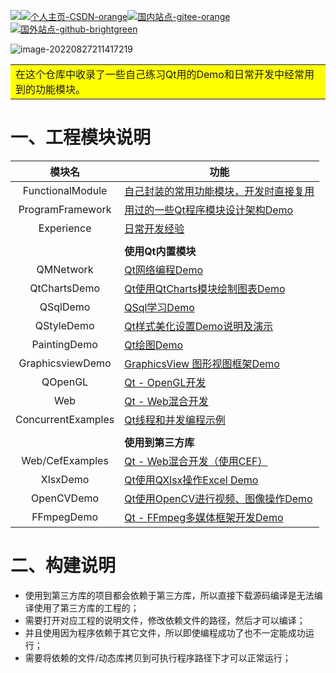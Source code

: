 <img src="README.assets/Qt-5.12.12-green.png">[![个人主页-CSDN-orange](README.assets/%E4%B8%AA%E4%BA%BA%E4%B8%BB%E9%A1%B5-CSDN-orange.png)](https://blog.csdn.net/qq_43627907?type=blog)[![国内站点-gitee-orange](README.assets/%E5%9B%BD%E5%86%85%E7%AB%99%E7%82%B9-gitee-orange.png)](https://gitee.com/mahuifa/QMDemo)[![国外站点-github-brightgreen](README.assets/%E5%9B%BD%E5%A4%96%E7%AB%99%E7%82%B9-github-brightgreen.png)](https://github.com/mahuifa/QMDemo)

![image-20220827211417219](README.assets/image-20220827211417219.png)



<table><tr><td bgcolor=#FFFF00>在这个仓库中收录了一些自己练习Qt用的Demo和日常开发中经常用到的功能模块。</td></tr></table>

# 一、工程模块说明

|       模块名       | 功能                                                         |
| :----------------: | ------------------------------------------------------------ |
|  FunctionalModule  | [自己封装的常用功能模块，开发时直接复用](./FunctionalModule/FunctionalModule.md) |
|  ProgramFramework  | [用过的一些Qt程序模块设计架构Demo](./ProgramFramework/ProgramFramework.md) |
|     Experience     | [日常开发经验](./Experience/Experience.md)                   |
|                    |                                                              |
|                    | **使用Qt内置模块**                                           |
|     QMNetwork      | [Qt网络编程Demo](./QMNetwork/QMNetwork.md)                   |
|    QtChartsDemo    | [Qt使用QtCharts模块绘制图表Demo](./QtChartsDemo/QtCharts.md) |
|      QSqlDemo      | [QSql学习Demo](./QSqlDemo/QSql.md)                           |
|     QStyleDemo     | [Qt样式美化设置Demo说明及演示](./QStyleDemo/QStyleDemo.md)   |
|    PaintingDemo    | [Qt绘图Demo](./PaintingDemo/PaintingDemo.md)                 |
|  GraphicsviewDemo  | [GraphicsView 图形视图框架Demo](./GraphicsviewDemo/GraphicsviewDemo.md) |
|      QOpenGL       | [Qt - OpenGL开发](./OpenGLDemo/OpenGLDemo.md)                |
|        Web         | [Qt - Web混合开发](./Web/Web.md)                             |
| ConcurrentExamples | [Qt线程和并发编程示例](./ConcurrentExamples/ConcurrentExamples.md) |
|                    |                                                              |
|                    | **使用到第三方库**                                           |
|  Web/CefExamples   | [Qt - Web混合开发（使用CEF）](./Web/Web.md)                  |
|      XlsxDemo      | [Qt使用QXlsx操作Excel Demo](./XlsxDemo/XlsxDemo.md)          |
|     OpenCVDemo     | [Qt使用OpenCV进行视频、图像操作Demo](./OpenCVDemo/OpenCVDemo.md) |
|     FFmpegDemo     | [Qt - FFmpeg多媒体框架开发Demo](./FFmpegDemo/FFmpegDemo.md)  |



# 二、构建说明

* 使用到第三方库的项目都会依赖于第三方库，所以直接下载源码编译是无法编译使用了第三方库的工程的；
* 需要打开对应工程的说明文件，修改依赖文件的路径，然后才可以编译；
* 并且使用因为程序依赖于其它文件，所以即使编程成功了也不一定能成功运行；
* 需要将依赖的文件/动态库拷贝到可执行程序路径下才可以正常运行；
